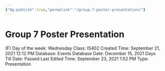 ```yaml
---
{"dg-publish":true,"permalink":"/group-7-poster-presentation/"}
---
```


# Group 7 Poster Presentation

(F) Day of the week: Wednesday
Class: IS402
Created Time: September 21, 2021 12:12 PM
Database: Events Database
Date: December 15, 2021
Days Till Date: Passed
Last Edited Time: September 23, 2021 1:52 PM
Type: Presentation